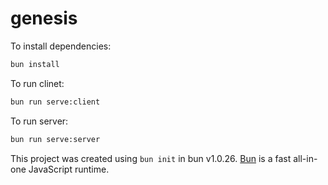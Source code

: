 # genesis

To install dependencies:

```bash
bun install
```

To run clinet:

```bash
bun run serve:client
```

To run server:

```bash
bun run serve:server
```

This project was created using `bun init` in bun v1.0.26. [Bun](https://bun.sh) is a fast all-in-one JavaScript runtime.
